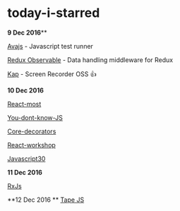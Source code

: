 # today-i-starred

**9 Dec 2016****

[Avajs](https://github.com/avajs/ava) - Javascript test runner

[Redux Observable](https://github.com/redux-observable/redux-observable) - Data handling middleware for Redux 

[Kap](https://github.com/wulkano/kap) - Screen Recorder OSS :+1:

**10 Dec 2016**

[React-most](https://github.com/reactive-react/react-most)

[You-dont-know-JS](https://github.com/getify/You-Dont-Know-JS)

[Core-decorators](https://github.com/jayphelps/core-decorators.js)

[React-workshop](https://github.com/mzabriskie/react-workshop)

[Javascript30](https://github.com/wesbos/JavaScript30)

**11 Dec 2016**

[RxJs](https://github.com/Reactive-Extensions/RxJS)

**12 Dec 2016 **
[Tape JS](https://github.com/substack/tape)
